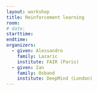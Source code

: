 ```yaml
---
layout: workshop
title: Reinforcement learning
room: 
# date:
starttime: 
endtime: 
organizers:
  - given: Alessandro
    family: Lazaric
    institute: FAIR (Paris)
  - given: Ian 
    family: Osband
    institute: DeepMind (London)
---
```


